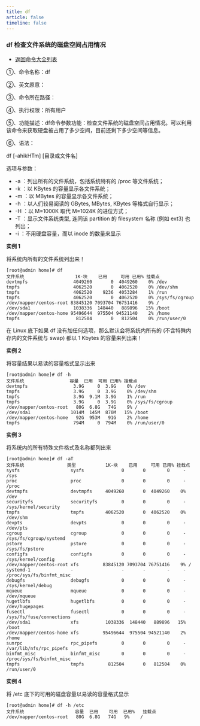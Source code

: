 ```yaml
---
title: df
article: false
timeline: false
---
```

### df 检查文件系统的磁盘空间占用情况

- [返回命令大全列表](../command.md#磁盘管理)

①、命令名称：df

②、英文原意：

③、命令所在路径：

④、执行权限：所有用户

⑤、功能描述：df命令参数功能：检查文件系统的磁盘空间占用情况。可以利用该命令来获取硬盘被占用了多少空间，目前还剩下多少空间等信息。

⑥、语法：

df [-ahikHTm] [目录或文件名]

选项与参数：

- -a  ：列出所有的文件系统，包括系统特有的 /proc 等文件系统；
- -k  ：以 KBytes 的容量显示各文件系统；
- -m  ：以 MBytes 的容量显示各文件系统；
- -h  ：以人们较易阅读的 GBytes, MBytes, KBytes 等格式自行显示；
- -H  ：以 M=1000K 取代 M=1024K 的进位方式；
- -T  ：显示文件系统类型, 连同该 partition 的 filesystem 名称 (例如 ext3) 也列出；
- -i  ：不用硬盘容量，而以 inode 的数量来显示

**实例 1**

将系统内所有的文件系统列出来！

```shell
[root@admin home]# df
文件系统                   1K-块    已用     可用 已用% 挂载点
devtmpfs                 4049260       0  4049260    0% /dev
tmpfs                    4062520       0  4062520    0% /dev/shm
tmpfs                    4062520    9236  4053284    1% /run
tmpfs                    4062520       0  4062520    0% /sys/fs/cgroup
/dev/mapper/centos-root 83845120 7093704 76751416    9% /
/dev/sda1                1038336  148440   889896   15% /boot
/dev/mapper/centos-home 95496644  975504 94521140    2% /home
tmpfs                     812504       0   812504    0% /run/user/0
```

在 Linux 底下如果 df 没有加任何选项，那么默认会将系统内所有的  (不含特殊内存内的文件系统与 swap) 都以 1 Kbytes 的容量来列出来！

**实例 2**

将容量结果以易读的容量格式显示出来

```shell
[root@admin home]# df -h
文件系统                 容量  已用  可用 已用% 挂载点
devtmpfs                 3.9G     0  3.9G    0% /dev
tmpfs                    3.9G     0  3.9G    0% /dev/shm
tmpfs                    3.9G  9.1M  3.9G    1% /run
tmpfs                    3.9G     0  3.9G    0% /sys/fs/cgroup
/dev/mapper/centos-root   80G  6.8G   74G    9% /
/dev/sda1               1014M  145M  870M   15% /boot
/dev/mapper/centos-home   92G  953M   91G    2% /home
tmpfs                    794M     0  794M    0% /run/user/0

```

**实例 3**

将系统内的所有特殊文件格式及名称都列出来

```shell
[root@admin home]# df -aT
文件系统                类型           1K-块    已用     可用 已用% 挂载点
sysfs                   sysfs              0       0        0     - /sys
proc                    proc               0       0        0     - /proc
devtmpfs                devtmpfs     4049260       0  4049260    0% /dev
securityfs              securityfs         0       0        0     - /sys/kernel/security
tmpfs                   tmpfs        4062520       0  4062520    0% /dev/shm
devpts                  devpts             0       0        0     - /dev/pts
cgroup                  cgroup             0       0        0     - /sys/fs/cgroup/systemd
pstore                  pstore             0       0        0     - /sys/fs/pstore
configfs                configfs           0       0        0     - /sys/kernel/config
/dev/mapper/centos-root xfs         83845120 7093704 76751416    9% /
systemd-1               -                  -       -        -     - /proc/sys/fs/binfmt_misc
debugfs                 debugfs            0       0        0     - /sys/kernel/debug
mqueue                  mqueue             0       0        0     - /dev/mqueue
hugetlbfs               hugetlbfs          0       0        0     - /dev/hugepages
fusectl                 fusectl            0       0        0     - /sys/fs/fuse/connections
/dev/sda1               xfs          1038336  148440   889896   15% /boot
/dev/mapper/centos-home xfs         95496644  975504 94521140    2% /home
sunrpc                  rpc_pipefs         0       0        0     - /var/lib/nfs/rpc_pipefs
binfmt_misc             binfmt_misc        0       0        0     - /proc/sys/fs/binfmt_misc
tmpfs                   tmpfs         812504       0   812504    0% /run/user/0
```

**实例 4**

将 /etc 底下的可用的磁盘容量以易读的容量格式显示

```shell
[root@admin home]# df -h /etc
文件系统                   容量  已用    可用  已用%   挂载点
/dev/mapper/centos-root   80G  6.8G   74G   9%    /
```
